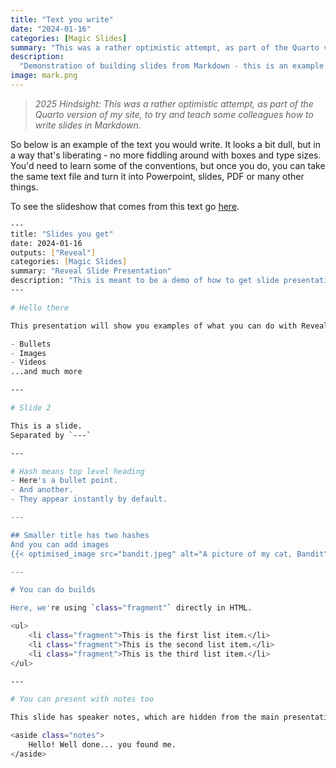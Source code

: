 ```yaml
---
title: "Text you write"
date: "2024-01-16"
categories: [Magic Slides]
summary: "This was a rather optimistic attempt, as part of the Quarto version of my site, to try and teach some colleagues how to write slides in Markdown."
description:
  "Demonstration of building slides from Markdown - this is an example of the text you would actually write, where the other link shows you how that renders as a slide presentation."
image: mark.png
--- 
```


> _2025 Hindsight: This was a rather optimistic attempt, as part of the Quarto version of my site, to try and teach some colleagues how to write slides in Markdown._

So below is an example of the text you would write. It looks a bit dull, but in a way that's liberating - no more fiddling around with boxes and type sizes. You'd need to learn some of the conventions, but once you do, you can take the same text file and turn it into Powerpoint, slides, PDF or many other things. 

To see the slideshow that comes from this text go [here](/posts/2024/slides-you-get/).

```zsh
---
title: "Slides you get"
date: 2024-01-16
outputs: ["Reveal"]
categories: [Magic Slides]
summary: "Reveal Slide Presentation"
description: "This is meant to be a demo of how to get slide presentations embedded in my site, using a template that invokes Reveal.js"
---

# Hello there

This presentation will show you examples of what you can do with Reveal.js and Hugo.

- Bullets
- Images
- Videos
...and much more

---

# Slide 2

This is a slide.
Separated by `---`

---

# Hash means top level heading
- Here's a bullet point.
- And another.
- They appear instantly by default.

---

## Smaller title has two hashes
And you can add images
{{< optimised_image src="bandit.jpeg" alt="A picture of my cat, Bandit" >}}

---

# You can do builds

Here, we're using `class="fragment"` directly in HTML.

<ul>
    <li class="fragment">This is the first list item.</li>
    <li class="fragment">This is the second list item.</li>
    <li class="fragment">This is the third list item.</li>
</ul>

---

# You can present with notes too

This slide has speaker notes, which are hidden from the main presentation. They will appear in the separate speaker view when you press 'S' during the presentation.

<aside class="notes">
    Hello! Well done... you found me. 
</aside>


```
